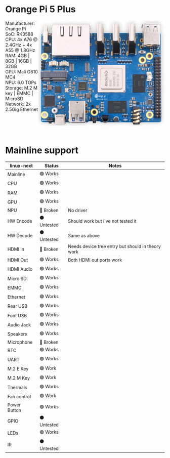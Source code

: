 # Orange Pi 5 Plus
<img align="right" src="https://github.com/System64fumo/linux/blob/main/assets/orangepi-5-plus.png" width="400">

Manufacturer: Orange Pi<br/>
SoC: RK3588<br/>
CPU: 4x A76 @ 2.4GHz + 4x A55 @ 1.8GHz<br/>
RAM: 4GB | 8GB | 16GB | 32GB<br/>
GPU: Mali G610 MC4<br/>
NPU: 6.0 TOPs<br/>
Storage: M.2 M key | EMMC | MicroSD<br/>
Network: 2x 2.5Gig Ethernet<br/>

<br/><br/><br/>

# Mainline support
| linux-next   | Status      | Notes                                             |
|--------------|-------------|---------------------------------------------------|
| Mainline     | 🟢 Works    |                                                   |
| CPU          | 🟢 Works    |                                                   |
| RAM          | 🟢 Works    |                                                   |
| GPU          | 🟢 Works    |                                                   |
| NPU          | 🔴 Broken   | No driver                                         |
| HW Encode    | ⚫ Untested | Should work but i've not tested it                |
| HW Decode    | ⚫ Untested | Same as above                                     |
| HDMI In      | 🔴 Broken   | Needs device tree entry but should in theory work |
| HDMI Out     | 🟢 Works    | Both HDMI out ports work                          |
| HDMI Audio   | 🟢 Works    |                                                   |
| Micro SD     | 🟢 Works    |                                                   |
| EMMC         | 🟢 Works    |                                                   |
| Ethernet     | 🟢 Works    |                                                   |
| Rear USB     | 🟢 Works    |                                                   |
| Font USB     | 🟢 Works    |                                                   |
| Audio Jack   | 🟢 Works    |                                                   |
| Speakers     | 🟢 Works    |                                                   |
| Microphone   | 🔴 Broken   |                                                   |
| RTC          | 🟢 Works    |                                                   |
| UART         | 🟢 Works    |                                                   |
| M.2 E Key    | 🟢 Work     |                                                   |
| M.2 M Key    | 🟢 Work     |                                                   |
| Thermals     | 🟢 Works    |                                                   |
| Fan control  | 🟢 Work     |                                                   |
| Power Button | 🟢 Works    |                                                   |
| GPIO         | ⚫ Untested |                                                   |
| LEDs         | 🟢 Works    |                                                   |
| IR           | ⚫ Untested |                                                   |
